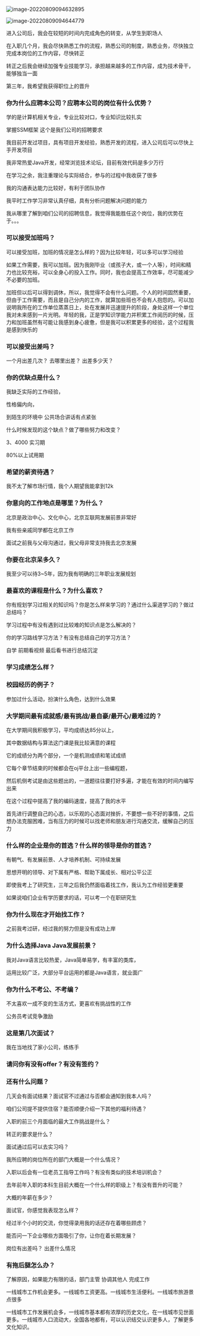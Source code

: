 ![image-20220809094632895](C:\Users\Admin\AppData\Roaming\Typora\typora-user-images\image-20220809094632895.png)

![image-20220809094644779](C:\Users\Admin\AppData\Roaming\Typora\typora-user-images\image-20220809094644779.png)

进入公司后，我会在较短的时间内完成角色的转变，从学生到职场人

在入职几个月，我会尽快熟悉工作的流程，熟悉公司的制度，熟悉业务，尽快独立完成本岗位的工作内容，尽快转正

转正之后我会继续加强专业技能学习，承担越来越多的工作内容，成为技术骨干，能够独当一面

第三年，我希望我获得职位上的晋升

### 你为什么应聘本公司？应聘本公司的岗位有什么优势？

学的是计算机相关专业，专业比较对口，专业知识比较扎实

掌握SSM框架 这个是我们公司的招聘要求

我目前开发过项目，具有项目开发经验，熟悉开发的流程，进入公司后可以尽快上手开发项目

我非常热爱Java开发，经常浏览技术论坛，目前有效代码是多少万行

在学习之余，我注重理论与实际结合，参与的过程中我收获了很多

我的沟通表达能力比较好，有利于团队协作

我平时工作学习非常认真仔细，具有分析问题解决问题的能力

我从哪里了解到咱们公司的招聘信息，我觉得我能胜任这个岗位，我的优势在于。。。

### 可以接受加班吗？

可以接受加班，加班的情况是怎么样的？因为比较年轻，可以多可以学习经验



如果工作需要，我可以加班。因为我刚毕业（或孩子大，或一个人等），时间和精力也比较充裕，可以全身心的投入工作。同时，我也会提高工作效率，尽可能减少不必要的加班。

加班但以后可以得到调休，所以，我觉得不会有什么问题。个人的时间固然重要，但由于工作需要，而且是自己分内的工作，就算加些班也不会有人抱怨的。可以加说明我所在的工作单位蒸蒸日上，处在发展并迅速提升的阶段，身处这样一个单位我对未来感到一片光明。年轻的我，正是学知识学能力并积累工作阅历的时候，压力和加班虽然有可能让我感到身心疲惫，但是我可以积累更多的经验，这个过程我是感到快乐的



### 可以接受出差吗？

一个月出差几次？ 去哪里出差？ 出差多少天？



### 你的优缺点是什么？

我缺乏实际的工作经验，

性格偏内向，

到陌生的环境中  公共场合讲话有点紧张



什么时候发现的这个缺点？做了哪些努力和改变？



3、4000 实习期

80%以上试用期



### 希望的薪资待遇？

我不太了解市场行情，我个人期望我能拿到12k



### 你意向的工作地点是哪里？为什么？

北京是政治中心、文化中心，北京互联网发展前景非常好

我有些亲戚同学都在北京工作

面试之前我与父母沟通过，我父母非常支持我去北京发展

### 你要在北京呆多久？

我至少可以待3~5年，因为我有明确的三年职业发展规划

### 最喜欢的课程是什么？为什么喜欢？

你有规划学习过相关的知识吗？你是怎么样来学习的？通过什么渠道学习的？做过总结吗？

学习过程中有没有遇到过比较难的知识点是怎么解决的？

你的学习路线学习方法？有没有总结自己的学习方法？

自学 前期看视频  最后看书进行总结沉淀

### 学习成绩怎么样？



### 校园经历的例子？

参加过什么活动，扮演什么角色，达到什么效果

### 大学期间最有成就感/最有挑战/最自豪/最开心/最难过的？

在大学期间我积极学习，平均成绩达85分以上，

其中数据结构与算法这门课是我比较满意的课程

它的成绩分为两个部分，一个是机测成绩和笔试成绩

它每个章节结束的时候都会在oj平台上出一些编程题，

然后机侧考试是由这些题出的，一道题往往要打好多遍，才能在有效的时间内编写出来

在这个过程中提高了我的编码速度，提高了我的水平



首先进行调整自己的心态，以乐观的心态面对挫折，不要想一些不好的事情，之后想办法克服困难，当有压力的时候可以找老师和朋友进行沟通交流，缓解自己的压力



### 什么样的企业是你的首选？什么样的领导是你的首选？

有朝气、有发展前景、人才培养机制、可持续发展

思想开明的领导、对下属有严格、帮助下属成长、相对公平公正

即使我考上了研究生，三年之后我仍然面临着找工作，我认为工作经验更重要

如果说咱们企业有学历要求的话，可以考一个在职研究生

### 你为什么现在才开始找工作？

之前我考过研，经过我的努力但是没有成功上岸

### 为什么选择Java  Java发展前景？

我对Java语言比较热爱，Java简单易学，有丰富的类库，

运用比较广泛，大部分平台运用的都是Java语言，就业面广

### 你为什么不考公、不考编？

不太喜欢一成不变的生活方式，更喜欢有挑战性的工作

公务员考试竞争激励

### 这是第几次面试？

我在当地找了家小公司，练练手

### 请问你有没有offer？有没有签约？

### 还有什么问题？

几天会有面试结果？面试官不过通过与否都会通知到我本人吗？

咱们公司提不提供住宿？能否顺便介绍一下其他的福利待遇？

入职的前三个月面临的最大工作挑战是什么？

转正的要求是什么？

面试通过后可以去实习吗？

我所应聘的岗位所在的部门大概是一个什么情况？

入职以后会有一位老员工指导工作吗？有没有类似的技术培训机会？

去年前年入职的本科生目前大概在一个什么样的职级上？有没有晋升的可能？

大概的年薪在多少？

面试官，你感觉我表现怎么样？

经过半个小时的交流，你觉得录用我的话还存在着哪些顾虑？

能否问一下企业哪些方面吸引了你，让你在着长期发展？

岗位有出差吗？ 出差什么情况

### 有拖后腿怎么办？

了解原因，如果能力有限的话，部门主管 协调其他人 完成工作



一线城市工作机会更多。一线城市工资更高。一线城市生活便利。一线城市旅游景点很多

一线城市工作发展机会多，一线城市基本都有浓厚的历史文化，在一线城市见世面更多。一线城市人口流动大，全国各地都有，可以认识结交认识更多人，了解更多文化知识。

